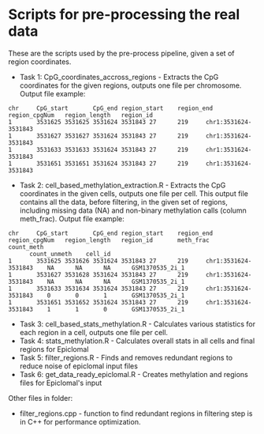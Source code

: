 # Scripts for pre-processing the real data
These are the scripts used by the pre-process pipeline, given a set of region coordinates. 

- Task 1: CpG_coordinates_accross_regions - Extracts the CpG coordinates for the given regions, outputs one file per chromosome.
Output file example:
```
chr     CpG_start       CpG_end region_start    region_end      region_cpgNum   region_length   region_id
1       3531625 3531625 3531624 3531843 27      219     chr1:3531624-3531843
1       3531627 3531627 3531624 3531843 27      219     chr1:3531624-3531843
1       3531633 3531633 3531624 3531843 27      219     chr1:3531624-3531843
1       3531651 3531651 3531624 3531843 27      219     chr1:3531624-3531843
```

- Task 2: cell_based_methylation_extraction.R - Extracts the CpG coordinates in the given cells, outputs one file per cell.
This output file contains all the data, before filtering, in the given set of regions, including missing data (NA) and non-binary methylation calls (column meth_frac). Output file example:
```
chr     CpG_start       CpG_end region_start    region_end      region_cpgNum   region_length   region_id       meth_frac       count_meth
      count_unmeth    cell_id
1       3531625 3531626 3531624 3531843 27      219     chr1:3531624-3531843    NA      NA      NA      GSM1370535_2i_1
1       3531627 3531628 3531624 3531843 27      219     chr1:3531624-3531843    NA      NA      NA      GSM1370535_2i_1
1       3531633 3531634 3531624 3531843 27      219     chr1:3531624-3531843    0       0       1       GSM1370535_2i_1
1       3531651 3531652 3531624 3531843 27      219     chr1:3531624-3531843    1       1       0       GSM1370535_2i_1
```

- Task 3: cell_based_stats_methylation.R - Calculates various statistics for each region in a cell, outputs one file per cell.
- Task 4: stats_methylation.R - Calculates overall stats in all cells and final regions for Epiclomal
- Task 5: filter_regions.R - Finds and removes redundant regions to reduce noise of epiclomal input files
- Task 6: get_data_ready_epiclomal.R - Creates methylation and regions files for Epiclomal's input

Other files in folder:
- filter_regions.cpp - function to find redundant regions in filtering step is in C++ for performance optimization.